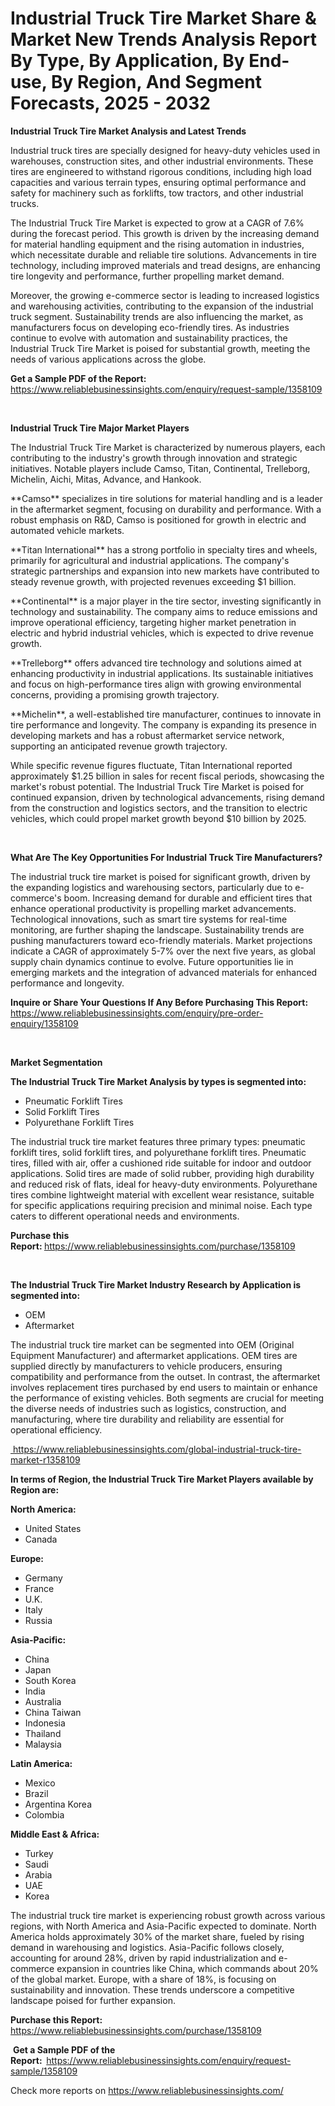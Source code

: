 <p><h1>Industrial Truck Tire Market Share & Market New Trends Analysis Report By Type, By Application, By End-use, By Region, And Segment Forecasts, 2025 - 2032</h1></p><p><strong>Industrial Truck Tire Market Analysis and Latest Trends</strong></p>
<p><p>Industrial truck tires are specially designed for heavy-duty vehicles used in warehouses, construction sites, and other industrial environments. These tires are engineered to withstand rigorous conditions, including high load capacities and various terrain types, ensuring optimal performance and safety for machinery such as forklifts, tow tractors, and other industrial trucks.</p><p>The Industrial Truck Tire Market is expected to grow at a CAGR of 7.6% during the forecast period. This growth is driven by the increasing demand for material handling equipment and the rising automation in industries, which necessitate durable and reliable tire solutions. Advancements in tire technology, including improved materials and tread designs, are enhancing tire longevity and performance, further propelling market demand. </p><p>Moreover, the growing e-commerce sector is leading to increased logistics and warehousing activities, contributing to the expansion of the industrial truck segment. Sustainability trends are also influencing the market, as manufacturers focus on developing eco-friendly tires. As industries continue to evolve with automation and sustainability practices, the Industrial Truck Tire Market is poised for substantial growth, meeting the needs of various applications across the globe.</p></p>
<p><strong>Get a Sample PDF of the Report:&nbsp;</strong> <a href="https://www.reliablebusinessinsights.com/enquiry/request-sample/1358109?utm_campaign=3057&utm_medium=2&utm_source=Github&utm_content=ia&utm_term=30032025&utm_id=industrial-truck-tire">https://www.reliablebusinessinsights.com/enquiry/request-sample/1358109</a></p>
<p>&nbsp;</p>
<p><strong>Industrial Truck Tire Major Market Players</strong></p>
<p><p>The Industrial Truck Tire Market is characterized by numerous players, each contributing to the industry's growth through innovation and strategic initiatives. Notable players include Camso, Titan, Continental, Trelleborg, Michelin, Aichi, Mitas, Advance, and Hankook.</p><p>**Camso** specializes in tire solutions for material handling and is a leader in the aftermarket segment, focusing on durability and performance. With a robust emphasis on R&D, Camso is positioned for growth in electric and automated vehicle markets.</p><p>**Titan International** has a strong portfolio in specialty tires and wheels, primarily for agricultural and industrial applications. The company's strategic partnerships and expansion into new markets have contributed to steady revenue growth, with projected revenues exceeding $1 billion.</p><p>**Continental** is a major player in the tire sector, investing significantly in technology and sustainability. The company aims to reduce emissions and improve operational efficiency, targeting higher market penetration in electric and hybrid industrial vehicles, which is expected to drive revenue growth.</p><p>**Trelleborg** offers advanced tire technology and solutions aimed at enhancing productivity in industrial applications. Its sustainable initiatives and focus on high-performance tires align with growing environmental concerns, providing a promising growth trajectory.</p><p>**Michelin**, a well-established tire manufacturer, continues to innovate in tire performance and longevity. The company is expanding its presence in developing markets and has a robust aftermarket service network, supporting an anticipated revenue growth trajectory.</p><p>While specific revenue figures fluctuate, Titan International reported approximately $1.25 billion in sales for recent fiscal periods, showcasing the market's robust potential. The Industrial Truck Tire Market is poised for continued expansion, driven by technological advancements, rising demand from the construction and logistics sectors, and the transition to electric vehicles, which could propel market growth beyond $10 billion by 2025.</p></p>
<p>&nbsp;</p>
<p><strong>What Are The Key Opportunities For Industrial Truck Tire Manufacturers?</strong></p>
<p><p>The industrial truck tire market is poised for significant growth, driven by the expanding logistics and warehousing sectors, particularly due to e-commerce's boom. Increasing demand for durable and efficient tires that enhance operational productivity is propelling market advancements. Technological innovations, such as smart tire systems for real-time monitoring, are further shaping the landscape. Sustainability trends are pushing manufacturers toward eco-friendly materials. Market projections indicate a CAGR of approximately 5-7% over the next five years, as global supply chain dynamics continue to evolve. Future opportunities lie in emerging markets and the integration of advanced materials for enhanced performance and longevity.</p></p>
<p><strong>Inquire or Share Your Questions If Any Before Purchasing This Report:</strong> <a href="https://www.reliablebusinessinsights.com/enquiry/pre-order-enquiry/1358109?utm_campaign=3057&utm_medium=2&utm_source=Github&utm_content=ia&utm_term=30032025&utm_id=industrial-truck-tire">https://www.reliablebusinessinsights.com/enquiry/pre-order-enquiry/1358109</a></p>
<p>&nbsp;</p>
<p><strong>Market Segmentation</strong></p>
<p><strong>The Industrial Truck Tire Market Analysis by types is segmented into:</strong></p>
<p><ul><li>Pneumatic Forklift Tires</li><li>Solid Forklift Tires</li><li>Polyurethane Forklift Tires</li></ul></p>
<p><p>The industrial truck tire market features three primary types: pneumatic forklift tires, solid forklift tires, and polyurethane forklift tires. Pneumatic tires, filled with air, offer a cushioned ride suitable for indoor and outdoor applications. Solid tires are made of solid rubber, providing high durability and reduced risk of flats, ideal for heavy-duty environments. Polyurethane tires combine lightweight material with excellent wear resistance, suitable for specific applications requiring precision and minimal noise. Each type caters to different operational needs and environments.</p></p>
<p><strong>Purchase this Report:&nbsp;</strong><a href="https://www.reliablebusinessinsights.com/purchase/1358109?utm_campaign=3057&utm_medium=2&utm_source=Github&utm_content=ia&utm_term=30032025&utm_id=industrial-truck-tire">https://www.reliablebusinessinsights.com/purchase/1358109</a></p>
<p>&nbsp;</p>
<p><strong>The Industrial Truck Tire Market Industry Research by Application is segmented into:</strong></p>
<p><ul><li>OEM</li><li>Aftermarket</li></ul></p>
<p><p>The industrial truck tire market can be segmented into OEM (Original Equipment Manufacturer) and aftermarket applications. OEM tires are supplied directly by manufacturers to vehicle producers, ensuring compatibility and performance from the outset. In contrast, the aftermarket involves replacement tires purchased by end users to maintain or enhance the performance of existing vehicles. Both segments are crucial for meeting the diverse needs of industries such as logistics, construction, and manufacturing, where tire durability and reliability are essential for operational efficiency.</p></p>
<p><a href="https://www.reliablebusinessinsights.com/global-industrial-truck-tire-market-r1358109?utm_campaign=3057&utm_medium=2&utm_source=Github&utm_content=ia&utm_term=30032025&utm_id=industrial-truck-tire">&nbsp;https://www.reliablebusinessinsights.com/global-industrial-truck-tire-market-r1358109</a></p>
<p><strong>In terms of Region, the Industrial Truck Tire Market Players available by Region are:</strong></p>
<p>
    <p> <strong> North America: </strong>
        <ul>
            <li>United States</li>
            <li>Canada</li>
        </ul>
        </p> 
    <p> <strong> Europe: </strong>
        <ul>
            <li>Germany</li>
            <li>France</li>
            <li>U.K.</li>
            <li>Italy</li>
            <li>Russia</li>
        </ul>
        </p> 
    <p> <strong> Asia-Pacific: </strong>
        <ul>
            <li>China</li>
            <li>Japan</li>
            <li>South Korea</li>
            <li>India</li>
            <li>Australia</li>
            <li>China Taiwan</li>
            <li>Indonesia</li>
            <li>Thailand</li>
            <li>Malaysia</li>
        </ul>
        </p> 
    <p> <strong> Latin America: </strong>
        <ul>
            <li>Mexico</li>
            <li>Brazil</li>
            <li>Argentina Korea</li>
            <li>Colombia</li>
        </ul>
        </p> 
    <p> <strong> Middle East & Africa: </strong>
        <ul>
            <li>Turkey</li>
            <li>Saudi</li>
            <li>Arabia</li>
            <li>UAE</li>
            <li>Korea</li>
        </ul>
    </p>
    </p>
<p><p>The industrial truck tire market is experiencing robust growth across various regions, with North America and Asia-Pacific expected to dominate. North America holds approximately 30% of the market share, fueled by rising demand in warehousing and logistics. Asia-Pacific follows closely, accounting for around 28%, driven by rapid industrialization and e-commerce expansion in countries like China, which commands about 20% of the global market. Europe, with a share of 18%, is focusing on sustainability and innovation. These trends underscore a competitive landscape poised for further expansion.</p></p>
<p><strong>Purchase this Report: </strong><a href="https://www.reliablebusinessinsights.com/purchase/1358109?utm_campaign=3057&utm_medium=2&utm_source=Github&utm_content=ia&utm_term=30032025&utm_id=industrial-truck-tire">https://www.reliablebusinessinsights.com/purchase/1358109</a></p>
<p>&nbsp;<strong>Get a Sample PDF of the Report:&nbsp;&nbsp;</strong><a href="https://www.reliablebusinessinsights.com/enquiry/request-sample/1358109?utm_campaign=3057&utm_medium=2&utm_source=Github&utm_content=ia&utm_term=30032025&utm_id=industrial-truck-tire">https://www.reliablebusinessinsights.com/enquiry/request-sample/1358109</a></p>
<p><strong></strong></p>
<p>Check more reports on <a href="https://www.reliablebusinessinsights.com/?utm_campaign=3057&utm_medium=2&utm_source=Github&utm_content=ia&utm_term=30032025&utm_id=industrial-truck-tire">https://www.reliablebusinessinsights.com/</a></p>